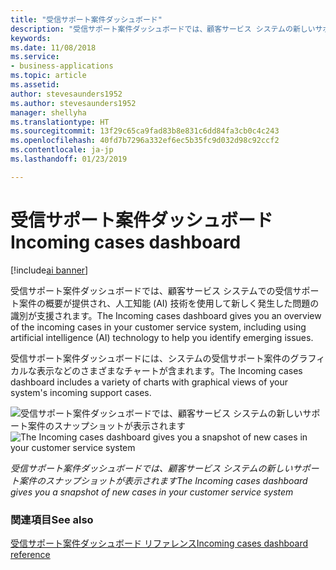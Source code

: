 ```yaml
---
title: "受信サポート案件ダッシュボード"
description: "受信サポート案件ダッシュボードでは、顧客サービス システムの新しいサポート案件のスナップショットが表示されます。"
keywords: 
ms.date: 11/08/2018
ms.service:
- business-applications
ms.topic: article
ms.assetid: 
author: stevesaunders1952
ms.author: stevesaunders1952
manager: shellyha
ms.translationtype: HT
ms.sourcegitcommit: 13f29c65ca9fad83b8e831c6dd84fa3cb0c4c243
ms.openlocfilehash: 40fd7b7296a332ef6ec5b35fc9d032d98c92ccf2
ms.contentlocale: ja-jp
ms.lasthandoff: 01/23/2019

---
```


# <a name="incoming-cases-dashboard"></a><span data-ttu-id="1ea6f-103">受信サポート案件ダッシュボード</span><span class="sxs-lookup"><span data-stu-id="1ea6f-103">Incoming cases dashboard</span></span>

[!include[ai banner](../includes/ai.md)] 

<span data-ttu-id="1ea6f-104">受信サポート案件ダッシュボードでは、顧客サービス システムでの受信サポート案件の概要が提供され、人工知能 (AI) 技術を使用して新しく発生した問題の識別が支援されます。</span><span class="sxs-lookup"><span data-stu-id="1ea6f-104">The Incoming cases dashboard gives you an overview of the incoming cases in your customer service system, including using artificial intelligence (AI) technology to help you identify emerging issues.</span></span>

<span data-ttu-id="1ea6f-105">受信サポート案件ダッシュボードには、システムの受信サポート案件のグラフィカルな表示などのさまざまなチャートが含まれます。</span><span class="sxs-lookup"><span data-stu-id="1ea6f-105">The Incoming cases dashboard includes a variety of charts with graphical views of your system's incoming support cases.</span></span> 

<span data-ttu-id="1ea6f-106">![受信サポート案件ダッシュボードでは、顧客サービス システムの新しいサポート案件のスナップショットが表示されます](media/incoming-cases-dashboard.png "受信サポート案件ダッシュボードでは、顧客サービス システムの新しいサポート案件のスナップショットが表示されます")</span><span class="sxs-lookup"><span data-stu-id="1ea6f-106">![The Incoming cases dashboard gives you a snapshot of new cases in your customer service system](media/incoming-cases-dashboard.png "The Incoming cases dashboard gives you a snapshot of new cases in your customer service system")</span></span>

<span data-ttu-id="1ea6f-107">*受信サポート案件ダッシュボードでは、顧客サービス システムの新しいサポート案件のスナップショットが表示されます*</span><span class="sxs-lookup"><span data-stu-id="1ea6f-107">*The Incoming cases dashboard gives you a snapshot of new cases in your customer service system*</span></span>

### <a name="see-also"></a><span data-ttu-id="1ea6f-108">関連項目</span><span class="sxs-lookup"><span data-stu-id="1ea6f-108">See also</span></span>
[<span data-ttu-id="1ea6f-109">受信サポート案件ダッシュボード リファレンス</span><span class="sxs-lookup"><span data-stu-id="1ea6f-109">Incoming cases dashboard reference</span></span>](https://docs.microsoft.com/dynamics365/ai/customer-service-insights/dashboard-incoming-cases)

